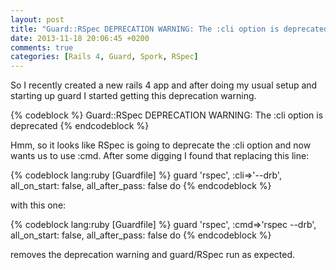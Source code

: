 ```yaml
---
layout: post
title: "Guard::RSpec DEPRECATION WARNING: The :cli option is deprecated"
date: 2013-11-18 20:06:45 +0200
comments: true
categories: [Rails 4, Guard, Spork, RSpec]
---
```


So I recently created a new rails 4 app and after doing my usual setup and starting up guard I started getting this deprecation warning.

{% codeblock %}
 Guard::RSpec DEPRECATION WARNING: The :cli option is deprecated
{% endcodeblock %}

Hmm, so it looks like RSpec is going to deprecate the :cli option and now wants us to use :cmd. After some digging I found that replacing this line:

{% codeblock lang:ruby [Guardfile] %}
guard 'rspec', :cli=>'--drb', all_on_start: false, all_after_pass: false do
{% endcodeblock %}

with this one:

{% codeblock lang:ruby [Guardfile] %}
  guard 'rspec', :cmd=>'rspec --drb', all_on_start: false, all_after_pass: false do
{% endcodeblock %}

removes the deprecation warning and guard/RSpec run as expected.

